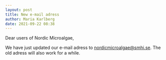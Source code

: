 ```yaml
---
layout: post
title: New e-mail adress
author: Maria Karlberg
date: 2021-09-22 08:38
---
```


Dear users of Nordic Microalgae,

We have just updated our e-mail adress to nordicmicroalgae@smhi.se. The old adress will also work for a while.